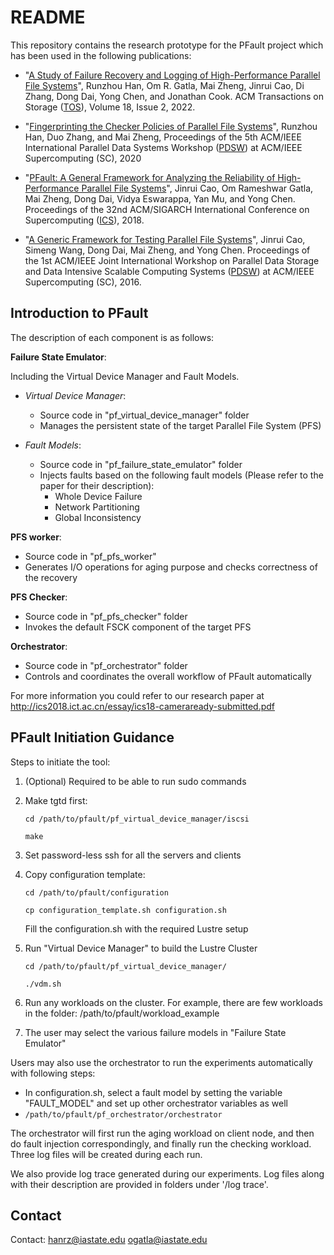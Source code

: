 # README #
This repository contains the research prototype for the PFault project which has been used in the following publications: 

- "[A Study of Failure Recovery and Logging of High-Performance Parallel File Systems](https://dl.acm.org/doi/10.1145/3483447)",
Runzhou Han, Om R. Gatla, Mai Zheng, Jinrui Cao, Di Zhang, Dong Dai, Yong Chen, and Jonathan Cook.
ACM Transactions on Storage ([TOS](https://dl.acm.org/journal/tos)), Volume 18, Issue 2, 2022.

- "[Fingerprinting the Checker Policies of Parallel File Systems](https://ieeexplore.ieee.org/document/9307050)",
Runzhou Han, Duo Zhang, and Mai Zheng,
Proceedings of the 5th ACM/IEEE International Parallel Data Systems Workshop ([PDSW](http://www.pdsw.org/index.shtml)) at ACM/IEEE Supercomputing (SC), 2020

- "[PFault: A General Framework for Analyzing the Reliability of High-Performance Parallel File Systems](https://dl.acm.org/doi/10.1145/3205289.3205302)", 
Jinrui Cao, Om Rameshwar Gatla, Mai Zheng, Dong Dai, Vidya Eswarappa, Yan Mu, and Yong Chen. 
Proceedings of the 32nd ACM/SIGARCH International Conference on Supercomputing ([ICS](https://www.ics-conference.org/index.html)), 2018.

- "[A Generic Framework for Testing Parallel File Systems](https://ieeexplore.ieee.org/document/7836568)",
Jinrui Cao, Simeng Wang, Dong Dai, Mai Zheng, and Yong Chen.
Proceedings of the 1st ACM/IEEE Joint International Workshop on Parallel Data Storage and Data Intensive Scalable Computing Systems ([PDSW](http://www.pdsw.org/index.shtml)) at ACM/IEEE Supercomputing (SC), 2016.

## Introduction to PFault ##
The description of each component is as follows:

**Failure State Emulator**:

Including the Virtual Device Manager and Fault Models.

- *Virtual Device Manager*:
  - Source code in "pf_virtual_device_manager" folder
  - Manages the persistent state of the target Parallel File System (PFS)


- *Fault Models*:
  - Source code in "pf_failure_state_emulator" folder
  - Injects faults based on the following fault models (Please refer to the paper for their description):
    - Whole Device Failure
    - Network Partitioning
    - Global Inconsistency


**PFS worker**:
  - Source code in "pf_pfs_worker"
  - Generates I/O operations for aging purpose and checks correctness of the recovery

**PFS Checker**:
  - Source code in "pf_pfs_checker" folder
  - Invokes the default FSCK component of the target PFS
  
**Orchestrator**:
  - Source code in "pf_orchestrator" folder
  - Controls and coordinates the overall workflow of PFault automatically

For more information you could refer to our research paper 
at http://ics2018.ict.ac.cn/essay/ics18-cameraready-submitted.pdf

## PFault Initiation Guidance ##

Steps to initiate the tool:

  1.  (Optional) Required to be able to run sudo commands

  2.  Make tgtd first:
 
      ```cd /path/to/pfault/pf_virtual_device_manager/iscsi```
      
      ```make```

  3.  Set password-less ssh for all the servers and clients
  
  4.  Copy configuration template:

      ```cd /path/to/pfault/configuration```
      
      ```cp configuration_template.sh configuration.sh```

      Fill the configuration.sh with the required Lustre setup

  5.  Run "Virtual Device Manager" to build the Lustre Cluster 

      ```cd /path/to/pfault/pf_virtual_device_manager/```
      
      ```./vdm.sh```

  6.  Run any workloads on the cluster. For example, there are few workloads in the folder:
      /path/to/pfault/workload_example
  
  7.  The user may select the various failure models in "Failure State Emulator"



Users may also use the orchestrator to run the experiments automatically with following steps:
  - In configuration.sh, select a fault model by setting the variable "FAULT_MODEL" and set up other orchestrator variables as well
  - ```/path/to/pfault/pf_orchestrator/orchestrator```

The orchestrator will first run the aging workload on client node, and then do fault injection correspondingly, and finally run the checking workload. Three log files will be created during each run. 

We also provide log trace generated during our experiments. Log files along with their description are provided in folders under '/log trace'.

## Contact ##
Contact: hanrz@iastate.edu ogatla@iastate.edu 
